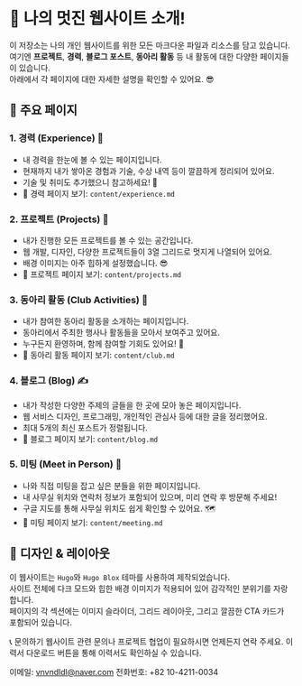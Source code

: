 # 📝 나의 멋진 웹사이트 소개!

이 저장소는 나의 개인 웹사이트를 위한 모든 마크다운 파일과 리소스를 담고 있습니다.  
여기엔 **프로젝트**, **경력**, **블로그 포스트**, **동아리 활동** 등 내 활동에 대한 다양한 페이지들이 있습니다.  
아래에서 각 페이지에 대한 자세한 설명을 확인할 수 있어요. 😎

## 📂 주요 페이지

### 1. **경력 (Experience)** 💼
- 내 경력을 한눈에 볼 수 있는 페이지입니다.
- 현재까지 내가 쌓아온 경험과 기술, 수상 내역 등이 깔끔하게 정리되어 있어요.
- 기술 및 취미도 추가했으니 참고하세요! 🎨
- 📄 경력 페이지 보기: `content/experience.md`

### 2. **프로젝트 (Projects)** 🚀
- 내가 진행한 모든 프로젝트를 볼 수 있는 공간입니다.
- 웹 개발, 디자인, 다양한 프로젝트들이 3열 그리드로 멋지게 나열되어 있어요.
- 배경 이미지는 아주 힙하게 설정했습니다. 😎
- 📄 프로젝트 페이지 보기: `content/projects.md`

### 3. **동아리 활동 (Club Activities)** 🎉
- 내가 참여한 동아리 활동을 소개하는 페이지입니다.
- 동아리에서 주최한 행사나 활동들을 모아서 보여주고 있어요.
- 누구든지 환영하며, 함께 참여할 기회도 있어요! 💫
- 📄 동아리 활동 페이지 보기: `content/club.md`

### 4. **블로그 (Blog)** ✍️
- 내가 작성한 다양한 주제의 글들을 한 곳에 모아 놓은 페이지입니다.
- 웹 서비스 디자인, 프로그래밍, 개인적인 관심사 등에 대한 글을 정리했어요.
- 최대 5개의 최신 포스트가 정렬됩니다.
- 📄 블로그 페이지 보기: `content/blog.md`

### 5. **미팅 (Meet in Person)** 📅
- 나와 직접 미팅을 잡고 싶은 분들을 위한 페이지입니다.
- 내 사무실 위치와 연락처 정보가 포함되어 있으며, 미리 연락 후 방문해 주세요!
- 구글 지도를 통해 사무실 위치도 쉽게 확인할 수 있어요. 🗺️
- 📄 미팅 페이지 보기: `content/meeting.md`

## 🎨 디자인 & 레이아웃

이 웹사이트는 `Hugo`와 `Hugo Blox` 테마를 사용하여 제작되었습니다.  
사이트 전체에 다크 모드와 힙한 배경 이미지가 적용되어 있어 감각적인 분위기를 자랑합니다.  
페이지의 각 섹션에는 이미지 슬라이더, 그리드 레이아웃, 그리고 깔끔한 CTA 카드가 포함되어 있습니다.

📞 문의하기
웹사이트 관련 문의나 프로젝트 협업이 필요하시면 언제든지 연락 주세요.
이력서 다운로드 버튼을 통해 이력서도 확인하실 수 있습니다.

이메일: vnvndldl@naver.com
전화번호: +82 10-4211-0034